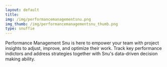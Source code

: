 ```yaml
---
layout: default
title: 
img: /img/performancemanagementsnu.png
img_thumb: /img/performancemanagementsnu_thumb.png
type: snuffie
---
```


Performance Management Snu is here to empower your team with project insights to adjust, improve, and optimize their work. Track key performance indictors and address strategies together with Snu's data-driven decision making ability. 